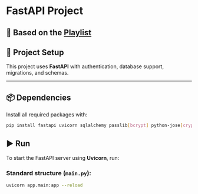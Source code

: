 # FastAPI Project

## 🎵 Based on the [Playlist](https://www.youtube.com/playlist?list=PLpdAy0tYrnKy3TvpCT-x7kGqMQ5grk1Xq)

## 🚀 Project Setup

This project uses **FastAPI** with authentication, database support, migrations, and schemas.

---

## 📦 Dependencies

Install all required packages with:

```bash
pip install fastapi uvicorn sqlalchemy passlib[bcrypt] python-jose[cryptography] python-dotenv python-multipart sqlalchemy_utils alembic requests
```

## ▶️ Run

To start the FastAPI server using **Uvicorn**, run:

### Standard structure (`main.py`):

```bash
uvicorn app.main:app --reload
```
